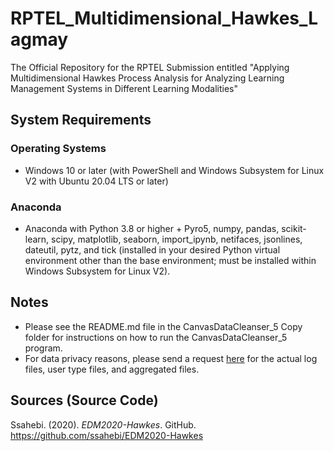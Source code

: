 # RPTEL_Multidimensional_Hawkes_Lagmay
The Official Repository for the RPTEL Submission entitled "Applying Multidimensional Hawkes Process Analysis for Analyzing Learning Management Systems in Different Learning Modalities"

## System Requirements
### Operating Systems
- Windows 10 or later (with PowerShell and Windows Subsystem for Linux V2 with Ubuntu 20.04 LTS or later)

### Anaconda
- Anaconda with Python 3.8 or higher + Pyro5, numpy, pandas, scikit-learn, scipy, matplotlib, seaborn, import_ipynb, netifaces, jsonlines, dateutil, pytz, and tick (installed in your desired Python virtual environment other than the base environment; must be installed within Windows Subsystem for Linux V2).

## Notes
- Please see the README.md file in the CanvasDataCleanser_5 Copy folder for instructions on how to run the CanvasDataCleanser_5 program.
- For data privacy reasons, please send a request <a href="mailto:mrodrigo@ateneo.edu">here</a> for the actual log files, user type files, and aggregated files.

## Sources (Source Code)
Ssahebi. (2020). <i>EDM2020-Hawkes</i>. GitHub. https://github.com/ssahebi/EDM2020-Hawkes